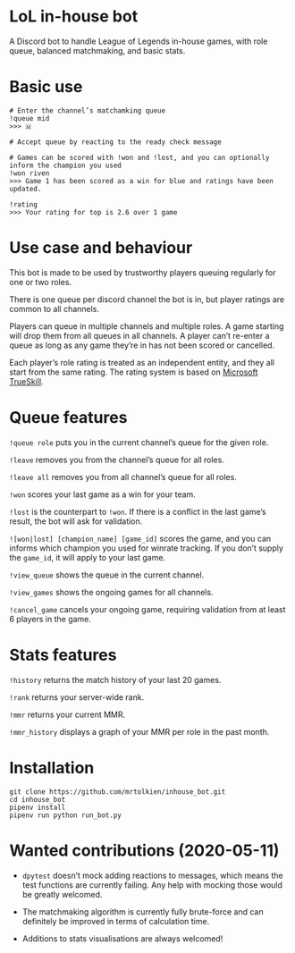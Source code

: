 # LoL in-house bot
A Discord bot to handle League of Legends in-house games, with role queue, balanced matchmaking, and basic stats.

# Basic use
```
# Enter the channel’s matchamking queue
!queue mid
>>> 🇲

# Accept queue by reacting to the ready check message

# Games can be scored with !won and !lost, and you can optionally inform the champion you used
!won riven
>>> Game 1 has been scored as a win for blue and ratings have been updated.

!rating
>>> Your rating for top is 2.6 over 1 game
```

# Use case and behaviour

This bot is made to be used by trustworthy players queuing regularly for one or two roles.

There is one queue per discord channel the bot is in, but player ratings are common to all channels.

Players can queue in multiple channels and multiple roles. A game starting will drop them from 
all queues in all channels. A player can’t re-enter a queue as long as any game they’re in has not been scored or 
cancelled.

Each player’s role rating is treated as an independent entity, and they all start from the same rating.
The rating system is based on [Microsoft TrueSkill](https://en.wikipedia.org/wiki/TrueSkill).

# Queue features
`!queue role` puts you in the current channel’s queue for the given role.

`!leave` removes you from the channel’s queue for all roles.

`!leave all` removes you from all channel’s queue for all roles.

`!won` scores your last game as a win for your team.

`!lost` is the counterpart to `!won`. If there is a conflict in the last game’s result, the bot will
ask for validation.

`![won|lost] [champion_name] [game_id]` scores the game, and you can informs which champion you 
used for winrate tracking. If you don’t supply the `game_id`, it will apply to your last game.

`!view_queue` shows the queue in the current channel.

`!view_games` shows the ongoing games for all channels.

`!cancel_game` cancels your ongoing game, requiring validation from at least 6 players in the game.

# Stats features
`!history` returns the match history of your last 20 games.

`!rank` returns your server-wide rank.

`!mmr` returns your current MMR.

`!mmr_history` displays a graph of your MMR per role in the past month.

# Installation
```shell script
git clone https://github.com/mrtolkien/inhouse_bot.git
cd inhouse_bot
pipenv install
pipenv run python run_bot.py
```

# Wanted contributions (2020-05-11)
- `dpytest` doesn’t mock adding reactions to messages, which means the test functions are currently failing.
Any help with mocking those would be greatly welcomed.

- The matchmaking algorithm is currently fully brute-force and can definitely be improved in terms of calculation time.

- Additions to stats visualisations are always welcomed!
